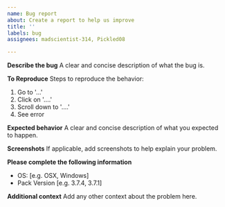 ```yaml
---
name: Bug report
about: Create a report to help us improve
title: ''
labels: bug
assignees: madscientist-314, Pickled08

---
```


**Describe the bug**
A clear and concise description of what the bug is.

**To Reproduce**
Steps to reproduce the behavior:
1. Go to '...'
2. Click on '....'
3. Scroll down to '....'
4. See error

**Expected behavior**
A clear and concise description of what you expected to happen.

**Screenshots**
If applicable, add screenshots to help explain your problem.

**Please complete the following information**
 - OS: [e.g. OSX, Windows]
 - Pack Version [e.g. 3.7.4, 3.7.1]

**Additional context**
Add any other context about the problem here.
